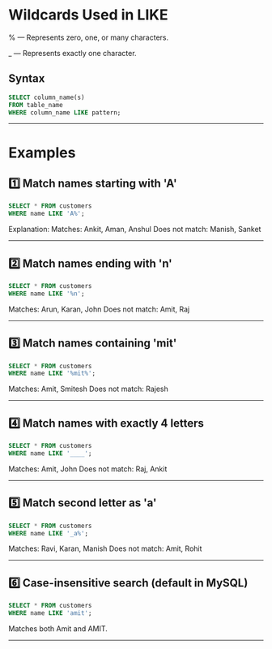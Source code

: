 # Wildcards Used in LIKE

  % — Represents zero, one, or many characters.

   _ — Represents exactly one character.

## Syntax

```sql
SELECT column_name(s)
FROM table_name
WHERE column_name LIKE pattern;
```

---

# Examples

## 1️⃣ Match names starting with 'A'

```sql
SELECT * FROM customers
WHERE name LIKE 'A%';
```

Explanation:
Matches: Ankit, Aman, Anshul
Does not match: Manish, Sanket

---

## 2️⃣ Match names ending with 'n'

```sql
SELECT * FROM customers
WHERE name LIKE '%n';
```

Matches: Arun, Karan, John
Does not match: Amit, Raj

---

## 3️⃣ Match names containing 'mit'

```sql
SELECT * FROM customers
WHERE name LIKE '%mit%';
```

Matches: Amit, Smitesh
Does not match: Rajesh

---

## 4️⃣ Match names with exactly 4 letters

```sql
SELECT * FROM customers
WHERE name LIKE '____';
```

Matches: Amit, John
Does not match: Raj, Ankit

---

## 5️⃣ Match second letter as 'a'

```sql
SELECT * FROM customers
WHERE name LIKE '_a%';
```

Matches: Ravi, Karan, Manish
Does not match: Amit, Rohit

---

## 6️⃣ Case-insensitive search (default in MySQL)

```sql
SELECT * FROM customers
WHERE name LIKE 'amit';
```

Matches both Amit and AMIT.

---
